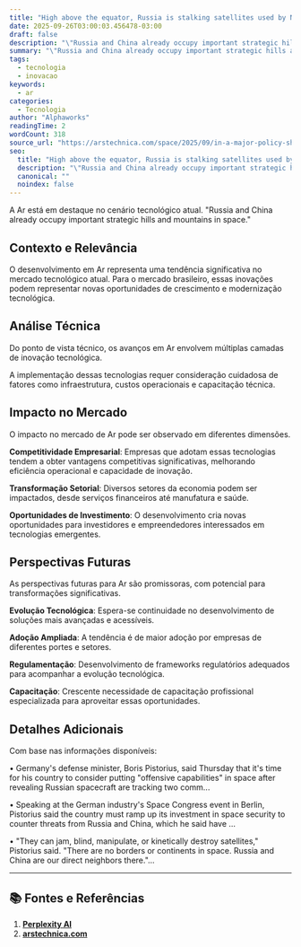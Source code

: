 ```yaml
---
title: "High above the equator, Russia is stalking satellites used by NATO armed forces"
date: 2025-09-26T03:00:03.456478-03:00
draft: false
description: "\"Russia and China already occupy important strategic hills and mountains in space.\""
summary: "\"Russia and China already occupy important strategic hills and mountains in space.\""
tags:
  - tecnologia
  - inovacao
keywords:
  - ar
categories:
  - Tecnologia
author: "Alphaworks"
readingTime: 2
wordCount: 318
source_url: "https://arstechnica.com/space/2025/09/in-a-major-policy-shift-germany-considers-offensive-weapons-in-space/"
seo:
  title: "High above the equator, Russia is stalking satellites used by NATO armed forces"
  description: "\"Russia and China already occupy important strategic hills and mountains in space.\""
  canonical: ""
  noindex: false
---
```


A Ar está em destaque no cenário tecnológico atual. "Russia and China already occupy important strategic hills and mountains in space."

## Contexto e Relevância

O desenvolvimento em Ar representa uma tendência significativa no mercado tecnológico atual. Para o mercado brasileiro, essas inovações podem representar novas oportunidades de crescimento e modernização tecnológica.
## Análise Técnica

Do ponto de vista técnico, os avanços em Ar envolvem múltiplas camadas de inovação tecnológica.



A implementação dessas tecnologias requer consideração cuidadosa de fatores como infraestrutura, custos operacionais e capacitação técnica.
## Impacto no Mercado

O impacto no mercado de Ar pode ser observado em diferentes dimensões.

**Competitividade Empresarial**: Empresas que adotam essas tecnologias tendem a obter vantagens competitivas significativas, melhorando eficiência operacional e capacidade de inovação.

**Transformação Setorial**: Diversos setores da economia podem ser impactados, desde serviços financeiros até manufatura e saúde.

**Oportunidades de Investimento**: O desenvolvimento cria novas oportunidades para investidores e empreendedores interessados em tecnologias emergentes.


## Perspectivas Futuras

As perspectivas futuras para Ar são promissoras, com potencial para transformações significativas.

**Evolução Tecnológica**: Espera-se continuidade no desenvolvimento de soluções mais avançadas e acessíveis.

**Adoção Ampliada**: A tendência é de maior adoção por empresas de diferentes portes e setores.

**Regulamentação**: Desenvolvimento de frameworks regulatórios adequados para acompanhar a evolução tecnológica.

**Capacitação**: Crescente necessidade de capacitação profissional especializada para aproveitar essas oportunidades.
## Detalhes Adicionais

Com base nas informações disponíveis:

• Germany's defense minister, Boris Pistorius, said Thursday that it's time for his country to consider putting "offensive capabilities" in space after revealing Russian spacecraft are tracking two comm...

• Speaking at the German industry's Space Congress event in Berlin, Pistorius said the country must ramp up its investment in space security to counter threats from Russia and China, which he said have ...

• "They can jam, blind, manipulate, or kinetically destroy satellites," Pistorius said. "There are no borders or continents in space. Russia and China are our direct neighbors there."...



---

## 📚 Fontes e Referências

1. **[Perplexity AI](https://www.perplexity.ai/)**
2. **[arstechnica.com](https://arstechnica.com/space/2025/09/in-a-major-policy-shift-germany-considers-offensive-weapons-in-space/)**
